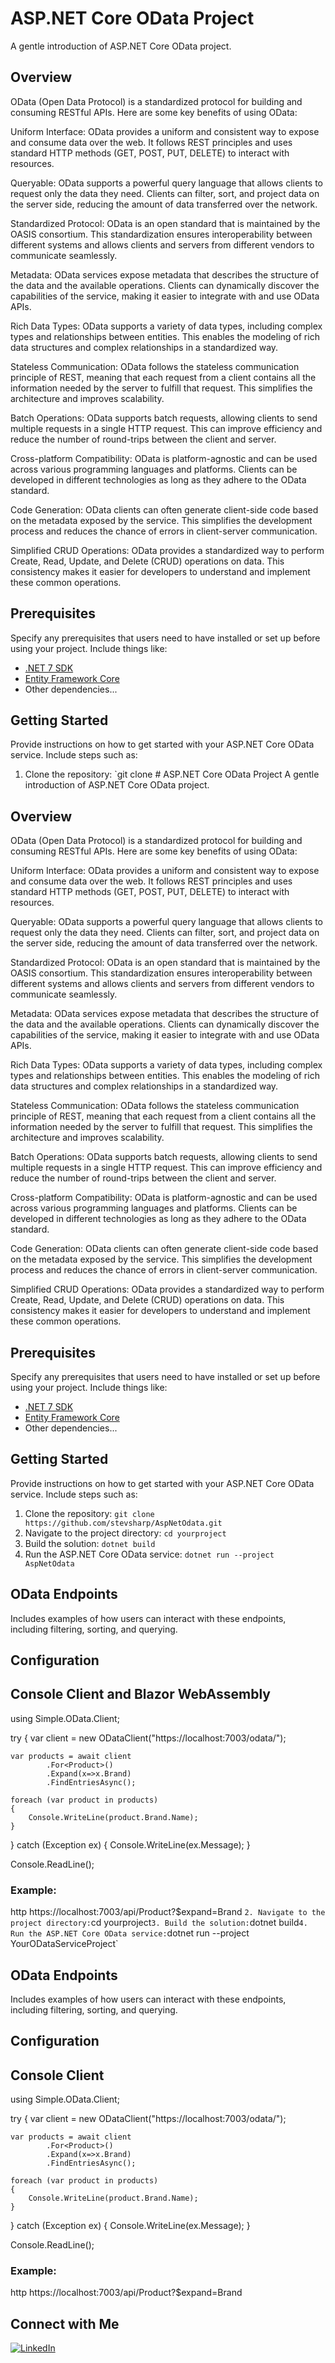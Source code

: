 # ASP.NET Core OData Project

A gentle introduction of ASP.NET Core OData project.

## Overview

OData (Open Data Protocol) is a standardized protocol for building and consuming RESTful APIs. Here are some key benefits of using OData:

Uniform Interface:
OData provides a uniform and consistent way to expose and consume data over the web. It follows REST principles and uses standard HTTP methods (GET, POST, PUT, DELETE) to interact with resources.

Queryable:
OData supports a powerful query language that allows clients to request only the data they need. Clients can filter, sort, and project data on the server side, reducing the amount of data transferred over the network.

Standardized Protocol:
OData is an open standard that is maintained by the OASIS consortium. This standardization ensures interoperability between different systems and allows clients and servers from different vendors to communicate seamlessly.

Metadata:
OData services expose metadata that describes the structure of the data and the available operations. Clients can dynamically discover the capabilities of the service, making it easier to integrate with and use OData APIs.

Rich Data Types:
OData supports a variety of data types, including complex types and relationships between entities. This enables the modeling of rich data structures and complex relationships in a standardized way.

Stateless Communication:
OData follows the stateless communication principle of REST, meaning that each request from a client contains all the information needed by the server to fulfill that request. This simplifies the architecture and improves scalability.

Batch Operations:
OData supports batch requests, allowing clients to send multiple requests in a single HTTP request. This can improve efficiency and reduce the number of round-trips between the client and server.

Cross-platform Compatibility:
OData is platform-agnostic and can be used across various programming languages and platforms. Clients can be developed in different technologies as long as they adhere to the OData standard.

Code Generation:
OData clients can often generate client-side code based on the metadata exposed by the service. This simplifies the development process and reduces the chance of errors in client-server communication.

Simplified CRUD Operations:
OData provides a standardized way to perform Create, Read, Update, and Delete (CRUD) operations on data. This consistency makes it easier for developers to understand and implement these common operations.

## Prerequisites

Specify any prerequisites that users need to have installed or set up before using your project. Include things like:

- [.NET 7 SDK](https://dotnet.microsoft.com/download)
- [Entity Framework Core](https://docs.microsoft.com/en-us/ef/core/)
- Other dependencies...

## Getting Started

Provide instructions on how to get started with your ASP.NET Core OData service. Include steps such as:

1. Clone the repository: `git clone # ASP.NET Core OData Project
A gentle introduction of ASP.NET Core OData project.

## Overview
OData (Open Data Protocol) is a standardized protocol for building and consuming RESTful APIs. Here are some key benefits of using OData:

Uniform Interface:
OData provides a uniform and consistent way to expose and consume data over the web. It follows REST principles and uses standard HTTP methods (GET, POST, PUT, DELETE) to interact with resources.

Queryable:
OData supports a powerful query language that allows clients to request only the data they need. Clients can filter, sort, and project data on the server side, reducing the amount of data transferred over the network.

Standardized Protocol:
OData is an open standard that is maintained by the OASIS consortium. This standardization ensures interoperability between different systems and allows clients and servers from different vendors to communicate seamlessly.

Metadata:
OData services expose metadata that describes the structure of the data and the available operations. Clients can dynamically discover the capabilities of the service, making it easier to integrate with and use OData APIs.

Rich Data Types:
OData supports a variety of data types, including complex types and relationships between entities. This enables the modeling of rich data structures and complex relationships in a standardized way.

Stateless Communication:
OData follows the stateless communication principle of REST, meaning that each request from a client contains all the information needed by the server to fulfill that request. This simplifies the architecture and improves scalability.

Batch Operations:
OData supports batch requests, allowing clients to send multiple requests in a single HTTP request. This can improve efficiency and reduce the number of round-trips between the client and server.

Cross-platform Compatibility:
OData is platform-agnostic and can be used across various programming languages and platforms. Clients can be developed in different technologies as long as they adhere to the OData standard.

Code Generation:
OData clients can often generate client-side code based on the metadata exposed by the service. This simplifies the development process and reduces the chance of errors in client-server communication.

Simplified CRUD Operations:
OData provides a standardized way to perform Create, Read, Update, and Delete (CRUD) operations on data. This consistency makes it easier for developers to understand and implement these common operations.

## Prerequisites

Specify any prerequisites that users need to have installed or set up before using your project. Include things like:

- [.NET 7 SDK](https://dotnet.microsoft.com/download)
- [Entity Framework Core](https://docs.microsoft.com/en-us/ef/core/)
- Other dependencies...

## Getting Started

Provide instructions on how to get started with your ASP.NET Core OData service. Include steps such as:

1. Clone the repository: `git clone https://github.com/stevsharp/AspNetOdata.git`
2. Navigate to the project directory: `cd yourproject`
3. Build the solution: `dotnet build`
4. Run the ASP.NET Core OData service: `dotnet run --project AspNetOdata`

## OData Endpoints

Includes examples of how users can interact with these endpoints, including filtering, sorting, and querying.

## Configuration

## Console Client and Blazor WebAssembly 

using Simple.OData.Client;

try
{
    var client = new ODataClient("https://localhost:7003/odata/");

    var products = await client
            .For<Product>()
            .Expand(x=>x.Brand)
            .FindEntriesAsync();

    foreach (var product in products)
    {
        Console.WriteLine(product.Brand.Name);
    }

}
catch (Exception ex)
{
    Console.WriteLine(ex.Message);
}

Console.ReadLine();

### Example:

http
https://localhost:7003/api/Product?$expand=Brand
`
2. Navigate to the project directory: `cd yourproject`
3. Build the solution: `dotnet build`
4. Run the ASP.NET Core OData service: `dotnet run --project YourODataServiceProject`

## OData Endpoints

Includes examples of how users can interact with these endpoints, including filtering, sorting, and querying.

## Configuration

## Console Client

using Simple.OData.Client;

try
{
    var client = new ODataClient("https://localhost:7003/odata/");

    var products = await client
            .For<Product>()
            .Expand(x=>x.Brand)
            .FindEntriesAsync();

    foreach (var product in products)
    {
        Console.WriteLine(product.Brand.Name);
    }

}
catch (Exception ex)
{
    Console.WriteLine(ex.Message);
}

Console.ReadLine();

### Example:

http
https://localhost:7003/api/Product?$expand=Brand

## Connect with Me

[![LinkedIn](https://img.shields.io/badge/LinkedIn-Profile-blue)](https://www.linkedin.com/in/spyros-ponaris-913a6937/)
